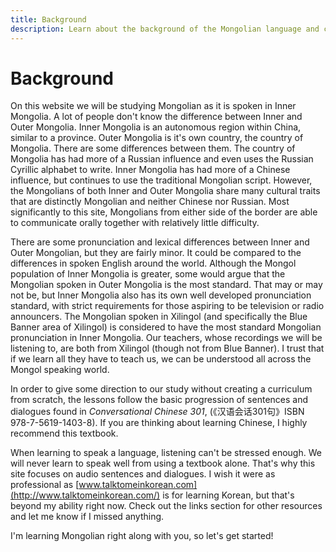 ```yaml
---
title: Background
description: Learn about the background of the Mongolian language and culture
---
```


# Background

On this website we will be studying Mongolian as it is spoken in Inner Mongolia. A lot of people don't know the difference between Inner and Outer Mongolia. Inner Mongolia is an autonomous region within China, similar to a province. Outer Mongolia is it's own country, the country of Mongolia. There are some differences between them. The country of Mongolia has had more of a Russian influence and even uses the Russian Cyrillic alphabet to write. Inner Mongolia has had more of a Chinese influence, but continues to use the traditional Mongolian script. However, the Mongolians of both Inner and Outer Mongolia share many cultural traits that are distinctly Mongolian and neither Chinese nor Russian. Most significantly to this site, Mongolians from either side of the border are able to communicate orally together with relatively little difficulty.

There are some pronunciation and lexical differences between Inner and Outer Mongolian, but they are fairly minor. It could be compared to the differences in spoken English around the world. Although the Mongol population of Inner Mongolia is greater, some would argue that the Mongolian spoken in Outer Mongolia is the most standard. That may or may not be, but Inner Mongolia also has its own well developed pronunciation standard, with strict requirements for those aspiring to be television or radio announcers. The Mongolian spoken in Xilingol (and specifically the Blue Banner area of Xilingol) is considered to have the most standard Mongolian pronunciation in Inner Mongolia. Our teachers, whose recordings we will be listening to, are both from Xilingol (though not from Blue Banner). I trust that if we learn all they have to teach us, we can be understood all across the Mongol speaking world.

In order to give some direction to our study without creating a curriculum from scratch, the lessons follow the basic progression of sentences and dialogues found in *Conversational Chinese 301*, (《汉语会话301句》ISBN 978-7-5619-1403-8). If you are thinking about learning Chinese, I highly recommend this textbook.

When learning to speak a language, listening can't be stressed enough. We will never learn to speak well from using a textbook alone. That's why this site focuses on audio sentences and dialogues. I wish it were as professional as [www.talktomeinkorean.com](http://www.talktomeinkorean.com/) is for learning Korean, but that's beyond my ability right now. Check out the links section for other resources and let me know if I missed anything.

I'm learning Mongolian right along with you, so let's get started!